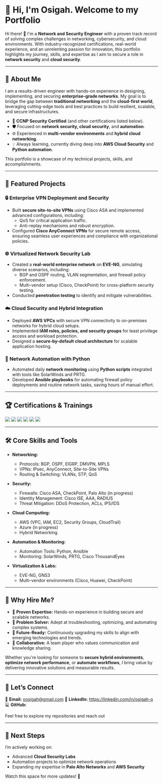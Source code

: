 # 🚀 Hi, I'm Osigah. Welcome to my Portfolio

Hi there! 👋 I'm a **Network and Security Engineer** with a proven track record of solving complex challenges in networking, cybersecurity, and cloud environments. With industry-recognized certifications, real-world experience, and an unrelenting passion for innovation, this portfolio highlights my journey, skills, and expertise as I aim to secure a role in **network security** and **cloud security**.  

---

## 🎯 **About Me**  

I am a results-driven engineer with hands-on experience in designing, implementing, and securing **enterprise-grade networks**. My goal is to bridge the gap between **traditional networking** and the **cloud-first world**, leveraging cutting-edge tools and best practices to build resilient, scalable, and secure infrastructures.  

- 🌟 **CCNP Security Certified** (and other certifications listed below).  
- 🛡️ Focused on **network security, cloud security**, and **automation**.  
- 🌐 Experienced in **multi-vendor environments** and **hybrid cloud networking**.  
- 💡 Always learning, currently diving deep into **AWS Cloud Security** and **Python automation**.  

This portfolio is a showcase of my technical projects, skills, and accomplishments.  

---

## 📂 **Featured Projects**  

### 🔒 **Enterprise VPN Deployment and Security**  
- Built **secure site-to-site VPNs** using Cisco ASA and implemented advanced configurations, including:  
  - QoS for critical application traffic.  
  - Anti-replay mechanisms and robust encryption.  
- Configured **Cisco AnyConnect VPNs** for secure remote access, ensuring seamless user experiences and compliance with organizational policies.  

### 🌐 **Virtualized Network Security Lab**  
- Created a **real-world enterprise network** on **EVE-NG**, simulating diverse scenarios, including:  
  - BGP and OSPF routing, VLAN segmentation, and firewall policy enforcement.  
  - Multi-vendor setup (Cisco, CheckPoint) for cross-platform security testing.  
- Conducted **penetration testing** to identify and mitigate vulnerabilities.  

### ☁️ **Cloud Security and Hybrid Integration**  
- Deployed **AWS VPCs** with secure VPN connectivity to on-premises networks for hybrid cloud setups.  
- Implemented **IAM roles, policies, and security groups** for least privilege access and workload protection.  
- Designed a **secure-by-default cloud architecture** for scalable application hosting.  

### 🤖 **Network Automation with Python**  
- Automated daily **network monitoring** using **Python scripts** integrated with tools like SolarWinds and PRTG.  
- Developed **Ansible playbooks** for automating firewall policy deployments and routine network tasks, saving hours of manual effort.  

---

## 🏆 **Certifications & Trainings**

<img src="https://img.shields.io/badge/-CCNP%20Security-005FCC?&style=for-the-badge&logo=Cisco&logoColor=white" />

<img src="https://img.shields.io/badge/-SCOR%20(350--701)-005FCC?&style=for-the-badge&logo=Cisco&logoColor=white" />

<img src="https://img.shields.io/badge/-SVPN%20(300--730)-005FCC?&style=for-the-badge&logo=Cisco&logoColor=white" />

<img src="https://img.shields.io/badge/-CCNA-005FCC?&style=for-the-badge&logo=Cisco&logoColor=white" />

<img src="https://img.shields.io/badge/-Udacity%20Data%20Analyst%20Nanodegree-02B3E4?&style=for-the-badge&logo=Udacity&logoColor=white" />

<img src="https://img.shields.io/badge/-AWS%20Security%20Engineering%20Training-FF9900?&style=for-the-badge&logo=Amazon%20AWS&logoColor=white" />


---

## 🛠️ **Core Skills and Tools**  

- **Networking:**  
  - Protocols: BGP, OSPF, EIGRP, DMVPN, MPLS  
  - VPNs: IPsec, AnyConnect, Site-to-Site VPNs  
  - Routing & Switching: VLANs, STP, QoS  

- **Security:**  
  - Firewalls: Cisco ASA, CheckPoint, Palo Alto (in progress)  
  - Identity Management: Cisco ISE, AAA, RADIUS  
  - Threat Mitigation: DDoS Protection, ACLs, IPS/IDS  

- **Cloud Computing:**  
  - AWS (VPC, IAM, EC2, Security Groups, CloudTrail)  
  - Azure (in progress)  
  - Hybrid Networking  

- **Automation & Monitoring:**  
  - Automation Tools: Python, Ansible  
  - Monitoring: SolarWinds, PRTG, Cisco ThousandEyes  

- **Virtualization & Labs:**  
  - EVE-NG, GNS3  
  - Multi-vendor environments (Cisco, Huawei, CheckPoint)  

---

## 🌟 **Why Hire Me?**  

- 💼 **Proven Expertise:** Hands-on experience in building secure and scalable networks.  
- 🔧 **Problem Solver:** Adept at troubleshooting, optimizing, and automating complex systems.  
- 🚀 **Future-Ready:** Continuously upgrading my skills to align with emerging technologies and trends.  
- 🤝 **Collaborative:** A team player who values communication and knowledge sharing.  

Whether you're looking for someone to **secure hybrid environments**, **optimize network performance**, or **automate workflows**, I bring value by delivering innovative solutions and measurable results.  

---

## 🤝 **Let’s Connect**  

📧 **Email:** oosigah@gmail.com
💼 **LinkedIn:** https://linkedin.com/in/osigah-o 
💻 **GitHub:**   

Feel free to explore my repositories and reach out  

---

## 📌 **Next Steps**  

I’m actively working on:  
- Advanced **Cloud Security Labs**  
- Automation projects to optimize network operations  
- Expanding my expertise in **Palo Alto Networks** and **AWS Security**  

Watch this space for more updates! 🚀  


